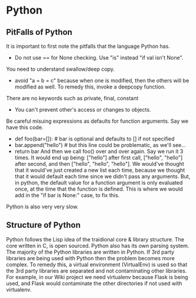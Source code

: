 # Python
## PitFalls of Python
It is important to first note the pitfalls that the language Python has. 

- Do not use == for None checking. Use "is" instead "if val isn't None".


You need to understand swallow/deep copy.
- avoid "a = b = c" because when one is modified, then the others will be modified as well. To remedy this, invoke a deepcopy function.

There are no keywords such as private, final, constant
- You can't prevent other's access or changes to objects.

Be careful misuing expressions as defaults for function arguments.
Say we have this code.
-  def foo(bar=[]):        # bar is optional and defaults to [] if not specified
- bar.append("hello")    # but this line could be problematic, as we'll see...
- return bar
And then we call foo() over and over again. Say we run it 3 times. It would end up being: ["hello"] after first call, ["hello", "hello"] after second, and then ["hello", "hello", "hello"]. We would've thought that it would've just created a new list each time, because we thought that it would default each time since we didn't pass any arguments. But, in python, the default value for a function argument is only evaluated once, at the time that the function is defined. This is where we would add in the "if bar is None:" case, to fix this. 

Python is also very very slow. 

## Structure of Python
Python follows the Lisp idea of the traidional core & library structure. The core written in C, is open sourced. Python also has its own parsing system. The majority of the Python libraries are written in Python.
If 3rd party libraries are being used with Python then the problem becomes more complex. To remedy this, a virtual environment (VirtualEnv) is used so that the 3rd party libraries are separated and not contaminating other libraries. For example, in our Wiki project we need virtualenv because Flask is being used, and Flask would contaminate the other directories if not used with virtualenv.
